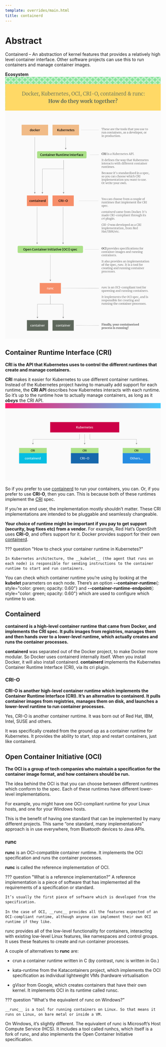 ```yaml
---
template: overrides/main.html
title: containerd
---
```


# Abstract

Containerd – An abstraction of kernel features that provides a relatively high level container interface. Other software projects can use this to run containers and manage container images.

__Ecosystem__
![Ecosystem](../assets/images/Ecosystem.png "Ecosystem")

## Container Runtime Interface (CRI)

__CRI is the API that Kubernetes uses to control the different runtimes that create and manage containers.__

__CRI__ makes it easier for Kubernetes to use different container runtimes. Instead of the Kubernetes project having to manually add support for each runtime, the __CRI API__ describes how Kubernetes interacts with each runtime. So it’s up to the runtime how to actually manage containers, as long as it __*obeys*__ the CRI API.
![CRI](../assets/images/CRI.png "CRI")

So if you prefer to use [containerd](#containerd) to run your containers, you can. Or, if you prefer to use __CRI-O__, then you can. This is because both of these runtimes implement the [CRI](#container-runtime-interface-cri) spec.

If you’re an end user, the implementation mostly shouldn’t matter. These CRI implementations are intended to be pluggable and seamlessly changeable.

__Your choice of runtime might be important if you pay to get support (security, bug fixes etc) from a vendor.__
For example, Red Hat’s OpenShift uses __CRI-O__, and offers support for it. Docker provides support for their own [containerd](#containerd).

<!-- <details>
<summary>How to check your container runtime in Kubernetes</summary>
In Kubernetes architecture, the kubelet (the agent that runs on each node) is responsible for sending instructions to the container runtime to start and run containers.

You can check which container runtime you’re using by looking at the kubelet parameters on each node. There’s an option --container-runtime and --container-runtime-endpoint which are used to configure which runtime to use.
</details> -->

??? question "How to check your container runtime in Kubernetes?"

    In Kubernetes architecture, the __kubelet__ (the agent that runs on each node) is responsible for sending instructions to the container runtime to start and run containers.

You can check which container runtime you’re using by looking at the __kubelet__ parameters on each node. There’s an option **--container-runtime**{: style="color: green; opacity: 0.60"} and **--container-runtime-endpoint**{: style="color: green; opacity: 0.60"} which are used to configure which runtime to use.

## Containerd

__containerd is a high-level container runtime that came from Docker, and implements the CRI spec. It pulls images from registries, manages them and then hands over to a lower-level runtime, which actually creates and runs the container processes.__

__containerd__ was separated out of the Docker project, to make Docker more modular.
 So Docker uses containerd internally itself. When you install Docker, it will also install containerd.
__containerd__ implements the Kubernetes Container Runtime Interface (CRI), via its cri plugin.

### CRI-O

__CRI-O is another high-level container runtime which implements the Container Runtime Interface (CRI). It’s an alternative to containerd. It pulls container images from registries, manages them on disk, and launches a lower-level runtime to run container processes.__

Yes, CRI-O is another container runtime. It was born out of Red Hat, IBM, Intel, SUSE and others.

It was specifically created from the ground up as a container runtime for Kubernetes. It provides the ability to start, stop and restart containers, just like containerd.

## Open Container Initiative (OCI)

__The OCI is a group of tech companies who maintain a specification for the container image format, and how containers should be run.__

The idea behind the OCI is that you can choose between different runtimes which conform to the spec. Each of these runtimes have different lower-level implementations.

For example, you might have one OCI-compliant runtime for your Linux hosts, and one for your Windows hosts.

This is the benefit of having one standard that can be implemented by many different projects. This same “one standard, many implementations” approach is in use everywhere, from Bluetooth devices to Java APIs.

### runc

__runc__ is an OCI-compatible container runtime. It implements the OCI specification and runs the container processes.

__runc__ is called the reference implementation of OCI.

??? question "What is a reference implementation?"
    A reference implementation is a piece of software that has implemented all the requirements of a specification or standard.

    It’s usually the first piece of software which is developed from the specification.

    In the case of OCI, __runc__ provides all the features expected of an OCI-compliant runtime, although anyone can implement their own OCI runtime if they like.

runc provides all of the low-level functionality for containers, interacting with existing low-level Linux features, like namespaces and control groups. It uses these features to create and run container processes.

A couple of alternatives to __runc__ are:

- crun a container runtime written in C (by contrast, runc is written in Go.)
  
- kata-runtime from the Katacontainers project, which implements the OCI specification as individual lightweight VMs (hardware virtualisation
  
- gVisor from Google, which creates containers that have their own kernel. It implements OCI in its runtime called runsc.

??? question "What's the equivalent of runc on Windows?"

    __runc__ is a tool for running containers on Linux. So that means it runs on Linux, on bare metal or inside a VM.

On Windows, it’s slightly different. The equivalent of runc is Microsoft’s Host Compute Service (HCS). It includes a tool called runhcs, which itself is a fork of runc, and also implements the Open Container Initiative specification.
